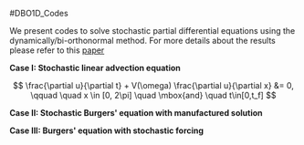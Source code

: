 #DBO1D_Codes

We present codes to solve stochastic partial differential equations using the dynamically/bi-orthonormal method. For more details about the results please refer to this [paper](https://arxiv.org/abs/1910.04299)

**Case I: Stochastic linear advection equation**

$$ \frac{\partial u}{\partial t} + V(\omega) \frac{\partial u}{\partial x} &= 0, \qquad \quad   x \in [0, 2\pi] \quad \mbox{and} \quad  t\in[0,t_f] $$

**Case II: Stochastic Burgers' equation with manufactured solution** 

**Case III: Burgers' equation with stochastic forcing**
